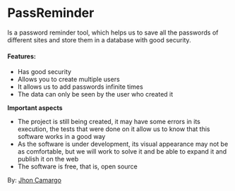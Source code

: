 # PassReminder

Is a password reminder tool, which helps us to save all the passwords of different sites and store them in a database with good security.

#### Features:
- Has good security
- Allows you to create multiple users
- It allows us to add passwords infinite times
- The data can only be seen by the user who created it

**Important aspects**
- The project is still being created, it may have some errors in its execution, the tests that were done on it allow us to know that this software works in a good way
- As the software is under development, its visual appearance may not be as comfortable, but we will work to solve it and be able to expand it and publish it on the web
- The software is free, that is, open source


By: [Jhon Camargo](https://jhoncamargo.000webhostapp.com/)